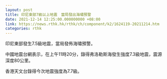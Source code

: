 ```yaml
---
layout: post
title: 印尼東部7級以上地震　當局發出海嘯預警
date: 2021-12-14 12:25:00.000000000 +08:00
link: https://news.rthk.hk/rthk/ch/component/k2/1624119-20211214.htm
categories: rthk
---
```


印尼東部發生7.5級地震，當局發佈海嘯預警。

中國地震台網表示，在上午11時20分，錄得弗洛勒斯海發生強度7.3級地震，震源深度80公里。

香港天文台錄得今次地震強度為7.7級。
